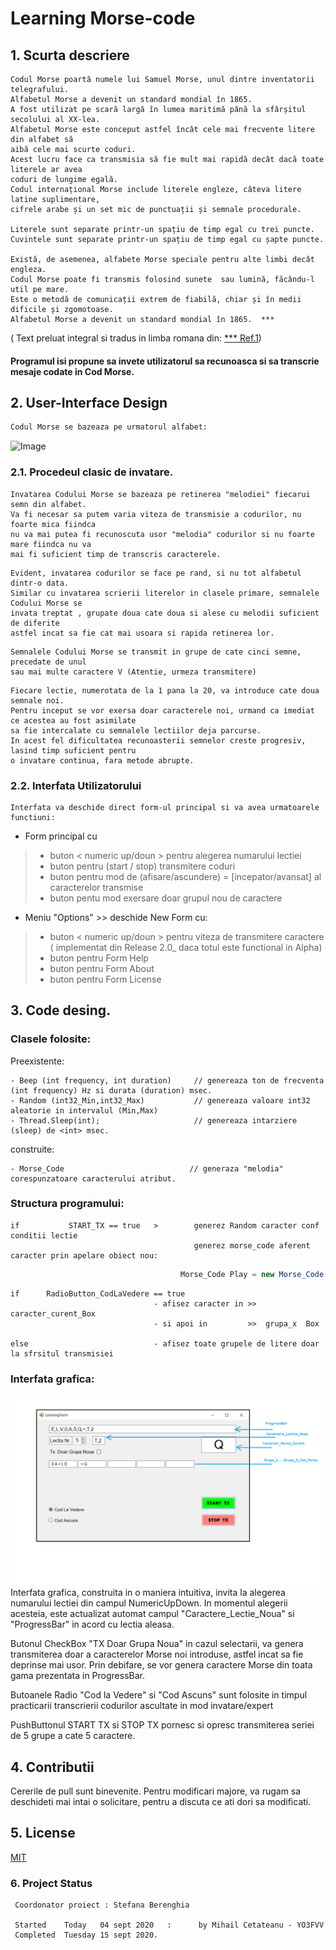 #   Learning Morse-code
                    

## 1. Scurta descriere

    Codul Morse poartă numele lui Samuel Morse, unul dintre inventatorii telegrafului.
    Alfabetul Morse a devenit un standard mondial în 1865.
    A fost utilizat pe scară largă în lumea maritimă până la sfârșitul secolului al XX-lea.
    Alfabetul Morse este conceput astfel încât cele mai frecvente litere din alfabet să 
    aibă cele mai scurte coduri.
    Acest lucru face ca transmisia să fie mult mai rapidă decât dacă toate literele ar avea 
    coduri de lungime egală.
    Codul internațional Morse include literele engleze, câteva litere latine suplimentare, 
    cifrele arabe și un set mic de punctuații și semnale procedurale.

    Literele sunt separate printr-un spațiu de timp egal cu trei puncte.
    Cuvintele sunt separate printr-un spațiu de timp egal cu șapte puncte.
    
    Există, de asemenea, alfabete Morse speciale pentru alte limbi decât engleza.
    Codul Morse poate fi transmis folosind sunete  sau lumină, făcându-l util pe mare.
    Este o metodă de comunicații extrem de fiabilă, chiar și în medii dificile și zgomotoase. 
    Alfabetul Morse a devenit un standard mondial în 1865.  ***
    
   
  ( Text preluat integral si tradus in limba romana din: [***  Ref.1](https://www.boxentriq.com/code-breaking/morse-code/))
    
   #### Programul isi propune sa invete utilizatorul sa recunoasca si sa transcrie mesaje codate in Cod Morse.

>
>
>
>


## 2. User-Interface Design


```bash
Codul Morse se bazeaza pe urmatorul alfabet:
```
![Image](https://www.boxentriq.com/img/morse-code/morse-code-overview.png)

### 2.1. Procedeul clasic de invatare.
```
Invatarea Codului Morse se bazeaza pe retinerea "melodiei" fiecarui semn din alfabet. 
Va fi necesar sa putem varia viteza de transmisie a codurilor, nu foarte mica fiindca 
nu va mai putea fi recunoscuta usor "melodia" codurilor si nu foarte mare fiindca nu va 
mai fi suficient timp de transcris caracterele.
```
```
Evident, invatarea codurilor se face pe rand, si nu tot alfabetul dintr-o data.
Similar cu invatarea scrierii literelor in clasele primare, semnalele Codului Morse se 
invata treptat , grupate doua cate doua si alese cu melodii suficient de diferite 
astfel incat sa fie cat mai usoara si rapida retinerea lor.
```
```
Semnalele Codului Morse se transmit in grupe de cate cinci semne, precedate de unul 
sau mai multe caractere V (Atentie, urmeza transmitere)

```
```
Fiecare lectie, numerotata de la 1 pana la 20, va introduce cate doua semnale noi. 
Pentru inceput se vor exersa doar caracterele noi, urmand ca imediat ce acestea au fost asimilate 
sa fie intercalate cu semnalele lectiilor deja parcurse.
In acest fel dificultatea recunoasterii semnelor creste progresiv, lasind timp suficient pentru 
o invatare continua, fara metode abrupte. 

```



### 2.2. Interfata Utilizatorului
```
Interfata va deschide direct form-ul principal si va avea urmatoarele functiuni:
```
- Form principal cu

>- buton  < numeric up/doun >  pentru alegerea numarului lectiei
>- buton  <radio>              pentru (start / stop)  transmitere coduri
>- buton  <radio>              pentru mod de (afisare/ascundere) = [incepator/avansat] al caracterelor transmise 
>- buton  <radio>              pentu mod exersare doar grupul nou de caractere  

- Meniu "Options"  >> deschide New Form cu:

>- buton  < numeric up/doun >  pentru viteza de transmitere caractere ( implementat din Release 2.0_ daca totul este functional in  Alpha)
>- buton pentru  Form Help
>- buton pentru  Form About
>- buton pentru  Form License


## 3. Code desing.

### Clasele folosite:
  Preexistente:

    - Beep (int frequency, int duration)     // genereaza ton de frecventa (int frequency) Hz si durata (duration) msec.
    - Random (int32_Min,int32_Max)           // genereaza valoare int32 aleatorie in intervalul (Min,Max)
    - Thread.Sleep(int);                     // genereaza intarziere (sleep) de <int> msec.

 construite:

    - Morse_Code                            // generaza "melodia" corespunzatoare caracterului atribut.

### Structura programului:
          

             
    if           START_TX == true   >        generez Random caracter conf conditii lectie
                                             generez morse_code aferent caracter prin apelare obiect nou:
 ``` c#                                    
                                       Morse_Code Play = new Morse_Code(CaracterRandomRezultat);
 ```
    if      RadioButton_CodLaVedere == true 
                                    - afisez caracter in >>  caracter_curent_Box 
                                    - si apoi in         >>  grupa_x  Box
                                    
    else                            - afisez toate grupele de litere doar la sfrsitul transmisiei

### Interfata grafica:
![](LearningForm.png)
Interfata grafica, construita in o maniera intuitiva, invita la alegerea numarului lectiei din campul NumericUpDown.
In momentul alegerii acesteia, este actualizat automat campul "Caractere_Lectie_Noua" si "ProgressBar" in acord cu 
lectia aleasa.

Butonul CheckBox "TX Doar Grupa Noua" in cazul selectarii, va genera transmiterea doar a caracterelor Morse noi introduse,
astfel incat sa fie deprinse mai usor. Prin debifare, se vor genera caractere Morse din toata gama prezentata in ProgressBar.

Butoanele Radio "Cod la Vedere" si "Cod Ascuns" sunt folosite in timpul practicarii transcrierii codurilor ascultate
in mod invatare/expert

PushButtonul START TX si STOP TX pornesc si opresc transmiterea seriei de 5 grupe a cate 5 caractere.

## 4. Contributii
Cererile de pull sunt binevenite. Pentru modificari majore, va rugam sa deschideti mai intai o solicitare, pentru a discuta ce ati dori sa modificati.


## 5. License
[MIT](https://choosealicense.com/licenses/mit/)

### 6. Project Status
     Coordonator proiect : Stefana Berenghia
       
     Started    Today   04 sept 2020   :      by Mihail Cetateanu - YO3FVV
     Completed  Tuesday 15 sept 2020.
